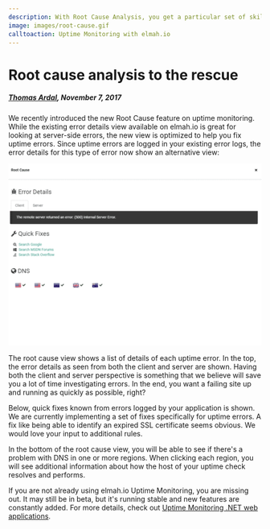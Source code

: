 ```yaml
---
description: With Root Cause Analysis, you get a particular set of skills. By combining the client and server perspective, fixing uptime errors have never been faster.
image: images/root-cause.gif
calltoaction: Uptime Monitoring with elmah.io
---
```


# Root cause analysis to the rescue

##### [Thomas Ardal](http://elmah.io/about/), November 7, 2017

We recently introduced the new Root Cause feature on uptime monitoring. While the existing error details view available on elmah.io is great for looking at server-side errors, the new view is optimized to help you fix uptime errors. Since uptime errors are logged in your existing error logs, the error details for this type of error now show an alternative view:

![Root cause](images/root-cause.gif)

The root cause view shows a list of details of each uptime error. In the top, the error details as seen from both the client and server are shown. Having both the client and server perspective is something that we believe will save you a lot of time investigating errors. In the end, you want a failing site up and running as quickly as possible, right?

Below, quick fixes known from errors logged by your application is shown. We are currently implementing a set of fixes specifically for uptime errors. A fix like being able to identify an expired SSL certificate seems obvious. We would love your input to additional rules.

In the bottom of the root cause view, you will be able to see if there's a problem with DNS in one or more regions. When clicking each region, you will see additional information about how the host of your uptime check resolves and performs.

If you are not already using elmah.io Uptime Monitoring, you are missing out. It may still be in beta, but it's running stable and new features are constantly added. For more details, check out [Uptime Monitoring .NET web applications](https://elmah.io/features#uptimemonitoring).
